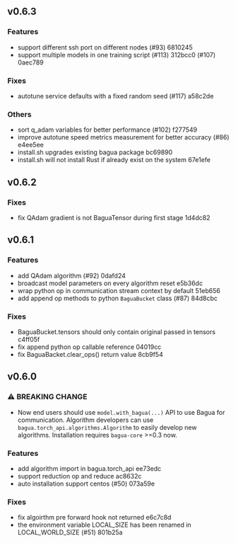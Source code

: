 ## v0.6.3

### Features

* support different ssh port on different nodes (#93) 6810245
* support multiple models in one training script (#113) 312bcc0 (#107) 0aec789

### Fixes

* autotune service defaults with a fixed random seed (#117) a58c2de

### Others

* sort q_adam variables for better performance (#102) f277549
* improve autotune speed metrics measurement for better accuracy (#86) e4ee5ee
* install.sh upgrades existing bagua package bc69890
* install.sh will not install Rust if already exist on the system 67e1efe

## v0.6.2

### Fixes

* fix QAdam gradient is not BaguaTensor during first stage 1d4dc82

## v0.6.1

### Features

* add QAdam algorithm (#92) 0dafd24
* broadcast model parameters on every algorithm reset e5b36dc
* wrap python op in communication stream context by default 51eb656
* add append op methods to python `BaguaBucket` class (#87) 84d8cbc

### Fixes

* BaguaBucket.tensors should only contain original passed in tensors c4ff05f
* fix append python op callable reference 04019cc
* fix BaguaBacket.clear_ops() return value 8cb9f54

## v0.6.0

### ⚠ BREAKING CHANGE

* Now end users should use `model.with_bagua(...)` API to use Bagua for communication. Algorithm developers can use `bagua.torch_api.algorithms.Algorithm` to easily develop new algorithms. Installation requires `bagua-core` >=0.3 now.

### Features

* add algorithm import in bagua.torch_api ee73edc
* support reduction op and reduce ac8632c
* auto installation support centos (#50) 073a59e

### Fixes

* fix algoirthm pre forward hook not returned e6c7c8d
* the environment variable LOCAL_SIZE has been renamed in LOCAL_WORLD_SIZE (#51) 801b25a

